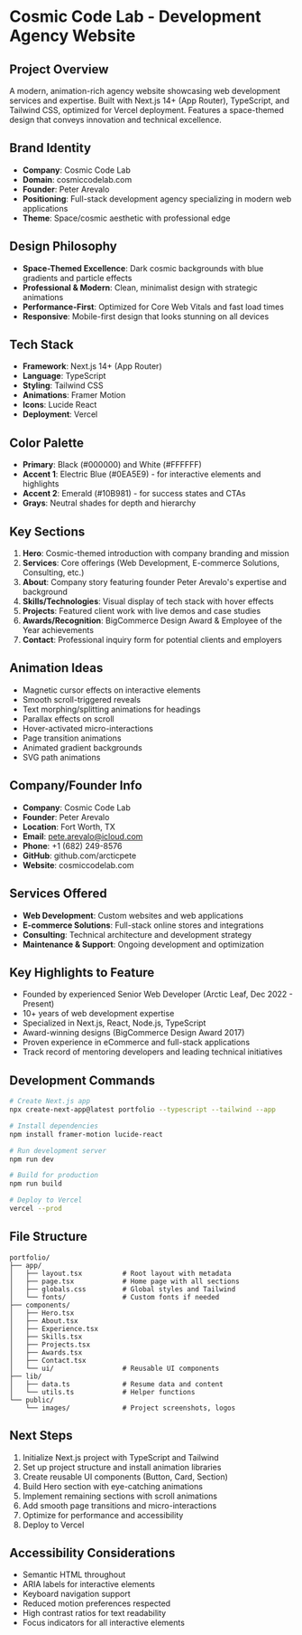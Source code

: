 # Cosmic Code Lab - Development Agency Website

## Project Overview
A modern, animation-rich agency website showcasing web development services and expertise. Built with Next.js 14+ (App Router), TypeScript, and Tailwind CSS, optimized for Vercel deployment. Features a space-themed design that conveys innovation and technical excellence.

## Brand Identity
- **Company**: Cosmic Code Lab
- **Domain**: cosmiccodelab.com
- **Founder**: Peter Arevalo
- **Positioning**: Full-stack development agency specializing in modern web applications
- **Theme**: Space/cosmic aesthetic with professional edge

## Design Philosophy
- **Space-Themed Excellence**: Dark cosmic backgrounds with blue gradients and particle effects
- **Professional & Modern**: Clean, minimalist design with strategic animations
- **Performance-First**: Optimized for Core Web Vitals and fast load times
- **Responsive**: Mobile-first design that looks stunning on all devices

## Tech Stack
- **Framework**: Next.js 14+ (App Router)
- **Language**: TypeScript
- **Styling**: Tailwind CSS
- **Animations**: Framer Motion
- **Icons**: Lucide React
- **Deployment**: Vercel

## Color Palette
- **Primary**: Black (#000000) and White (#FFFFFF)
- **Accent 1**: Electric Blue (#0EA5E9) - for interactive elements and highlights
- **Accent 2**: Emerald (#10B981) - for success states and CTAs
- **Grays**: Neutral shades for depth and hierarchy

## Key Sections
1. **Hero**: Cosmic-themed introduction with company branding and mission
2. **Services**: Core offerings (Web Development, E-commerce Solutions, Consulting, etc.)
3. **About**: Company story featuring founder Peter Arevalo's expertise and background
4. **Skills/Technologies**: Visual display of tech stack with hover effects
5. **Projects**: Featured client work with live demos and case studies
6. **Awards/Recognition**: BigCommerce Design Award & Employee of the Year achievements
7. **Contact**: Professional inquiry form for potential clients and employers

## Animation Ideas
- Magnetic cursor effects on interactive elements
- Smooth scroll-triggered reveals
- Text morphing/splitting animations for headings
- Parallax effects on scroll
- Hover-activated micro-interactions
- Page transition animations
- Animated gradient backgrounds
- SVG path animations

## Company/Founder Info
- **Company**: Cosmic Code Lab
- **Founder**: Peter Arevalo
- **Location**: Fort Worth, TX
- **Email**: pete.arevalo@icloud.com
- **Phone**: +1 (682) 249-8576
- **GitHub**: github.com/arcticpete
- **Website**: cosmiccodelab.com

## Services Offered
- **Web Development**: Custom websites and web applications
- **E-commerce Solutions**: Full-stack online stores and integrations
- **Consulting**: Technical architecture and development strategy
- **Maintenance & Support**: Ongoing development and optimization

## Key Highlights to Feature
- Founded by experienced Senior Web Developer (Arctic Leaf, Dec 2022 - Present)
- 10+ years of web development expertise
- Specialized in Next.js, React, Node.js, TypeScript
- Award-winning designs (BigCommerce Design Award 2017)
- Proven experience in eCommerce and full-stack applications
- Track record of mentoring developers and leading technical initiatives

## Development Commands
```bash
# Create Next.js app
npx create-next-app@latest portfolio --typescript --tailwind --app

# Install dependencies
npm install framer-motion lucide-react

# Run development server
npm run dev

# Build for production
npm run build

# Deploy to Vercel
vercel --prod
```

## File Structure
```
portfolio/
├── app/
│   ├── layout.tsx          # Root layout with metadata
│   ├── page.tsx            # Home page with all sections
│   ├── globals.css         # Global styles and Tailwind
│   └── fonts/              # Custom fonts if needed
├── components/
│   ├── Hero.tsx
│   ├── About.tsx
│   ├── Experience.tsx
│   ├── Skills.tsx
│   ├── Projects.tsx
│   ├── Awards.tsx
│   ├── Contact.tsx
│   └── ui/                 # Reusable UI components
├── lib/
│   ├── data.ts             # Resume data and content
│   └── utils.ts            # Helper functions
└── public/
    └── images/             # Project screenshots, logos
```

## Next Steps
1. Initialize Next.js project with TypeScript and Tailwind
2. Set up project structure and install animation libraries
3. Create reusable UI components (Button, Card, Section)
4. Build Hero section with eye-catching animations
5. Implement remaining sections with scroll animations
6. Add smooth page transitions and micro-interactions
7. Optimize for performance and accessibility
8. Deploy to Vercel

## Accessibility Considerations
- Semantic HTML throughout
- ARIA labels for interactive elements
- Keyboard navigation support
- Reduced motion preferences respected
- High contrast ratios for text readability
- Focus indicators for all interactive elements
